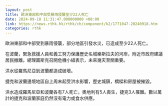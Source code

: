 ```yaml
---
layout: post
title: 歐洲東部和中部受暴雨侵襲至少22人死亡
date: 2024-09-18 11:31:47.000000000 +08:00
link: https://news.rthk.hk/rthk/ch/component/k2/1771047-20240918.htm
categories: rthk
---
```


歐洲東部和中部受到暴雨侵襲，部分地區引發水災，已造成至少22人死亡。

在波蘭，緊急救援人員和義工努力保護歷史名城樂斯拉夫的河岸，附近市政府建議居民撤離。總理圖斯克召開危機小組表示，未來幾天至關重要。

洪水從羅馬尼亞到波蘭都造成破壞。

捷克和波蘭邊境地區自上周末起受洪水影響，歷史城鎮，橋樑和房屋被摧毀。

洪水造成羅馬尼亞和波蘭各有7人死亡，奧地利有5人喪生，捷克3人罹難。數以萬計的捷克和波蘭家庭仍然沒有電力或食水供應。
